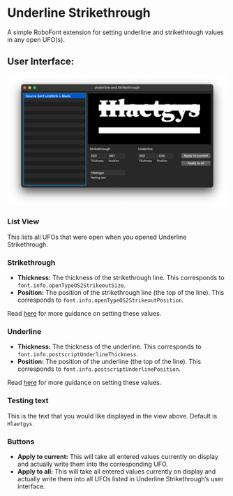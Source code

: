 Underline Strikethrough
=======================

A simple RoboFont extension for setting underline and strikethrough values in any open UFO(s).

## User Interface:

<img src="./_images/user_interface.png"  width="600">

### List View
This lists all UFOs that were open when you opened Underline Strikethrough.

### Strikethrough
- **Thickness:** The thickness of the strikethrough line. This corresponds to `font.info.openTypeOS2StrikeoutSize`. 
- **Position:** The position of the strikethrough line (the top of the line). This corresponds to `font.info.openTypeOS2StrikeoutPosition`. 

Read [here](https://learn.microsoft.com/en-us/typography/opentype/spec/os2) for more guidance on setting these values.

### Underline
- **Thickness:** The thickness of the underline. This corresponds to `font.info.postscriptUnderlineThickness`. 
- **Position:** The position of the underline (the top of the line). This corresponds to `font.info.postscriptUnderlinePosition`. 

Read [here](https://learn.microsoft.com/en-us/typography/opentype/spec/post) for more guidance on setting these values.

### Testing text
This is the text that you would like displayed in the view above. Default is `Hlaetgys`.

### Buttons
- **Apply to current:** This will take all entered values currently on display and actually write them into the corresponding UFO.
- **Apply to all:** This will take all entered values currently on display and actually write them into all UFOs listed in Underline Strikethrough’s user interface.



